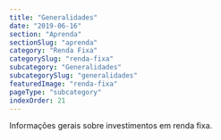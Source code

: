 ```yaml
---
title: "Generalidades"
date: "2019-06-16"
section: "Aprenda"
sectionSlug: "aprenda"
category: "Renda Fixa"
categorySlug: "renda-fixa"
subcategory: "Generalidades"
subcategorySlug: "generalidades"
featuredImage: "renda-fixa"
pageType: "subcategory"
indexOrder: 21
---
```


Informações gerais sobre investimentos em renda fixa.